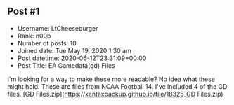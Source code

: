 ## Post #1
- Username: LtCheeseburger
- Rank: n00b
- Number of posts: 10
- Joined date: Tue May 19, 2020 1:30 am
- Post datetime: 2020-06-12T23:31:09+00:00
- Post Title: EA Gamedata(gd) Files

I'm looking for a way to make these more readable? No idea what these might hold. These are files from NCAA Football 14. I've included 4 of the GD files.
[GD Files.zip](https://xentaxbackup.github.io/file/18325_GD Files.zip)

